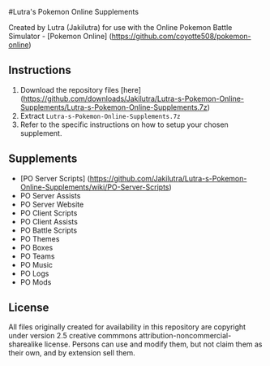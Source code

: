 #Lutra's Pokemon Online Supplements

Created by Lutra (Jakilutra) for use with the Online Pokemon Battle Simulator - [Pokemon Online] (https://github.com/coyotte508/pokemon-online)

##  Instructions
1. Download the repository files [here] (https://github.com/downloads/Jakilutra/Lutra-s-Pokemon-Online-Supplements/Lutra-s-Pokemon-Online-Supplements.7z)
2. Extract `Lutra-s-Pokemon-Online-Supplements.7z`
3. Refer to the specific instructions on how to setup your chosen supplement.

## Supplements

* [PO Server Scripts] (https://github.com/Jakilutra/Lutra-s-Pokemon-Online-Supplements/wiki/PO-Server-Scripts)
* PO Server Assists 
* PO Server Website
* PO Client Scripts
* PO Client Assists
* PO Battle Scripts
* PO Themes
* PO Boxes
* PO Teams
* PO Music
* PO Logs
* PO Mods

## License

All files originally created for availability in this repository are copyright under version 2.5 creative commmons attribution-noncommercial-sharealike license.
Persons can use and modify them, but not claim them as their own, and by extension sell them.
